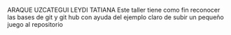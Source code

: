 ARAQUE UZCATEGUI LEYDI TATIANA 
Este taller tiene como fin reconocer las bases de git y git hub con ayuda del ejemplo claro de subir un pequeño juego al repositorio 
